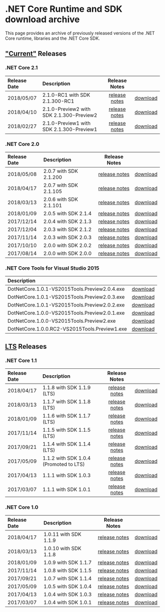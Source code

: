 # .NET Core Runtime and SDK download archive

This page provides an archive of previously released versions of the .NET Core runtime, libraries and the .NET Core SDK.

## ["Current"](https://www.microsoft.com/net/core/support) Releases

### .NET Core 2.1

| Release Date | Description | Release Notes | |
| :-- | :-- | :--: | :--: |
| 2018/05/07 | 2.1.0-RC1 with SDK 2.1.300-RC1 | [release notes](2.1/Preview/2.1.0-rc1.md) | [download](download-archives/2.1.0-rc1-download.md) |
| 2018/04/10 | 2.1.0-Preview2 with SDK 2.1.300-Preview2 | [release notes](2.1/Preview/2.1.0-preview2.md) | [download](download-archives/2.1.0-preview2-download.md) |
| 2018/02/27 | 2.1.0-Preview1 with SDK 2.1.300-Preview1 | [release notes](2.1/2.1.0-preview1.md) | [download](download-archives/2.1.0-preview1-download.md) |

### .NET Core 2.0

| Release Date | Description | Release Notes | |
| :-- | :-- | :--: | :--: |
| 2018/05/08 | 2.0.7 with SDK 2.1.200 | [release notes](https://github.com/dotnet/cli/releases/tag/v2.1.200) | [download](download-archives/2.1.200-sdk-download) |
| 2018/04/17 | 2.0.7 with SDK 2.1.105 | [release notes](2.0/2.0.7.md) | [download](download-archives/2.0.7-download.md) |
| 2018/03/13 | 2.0.6 with SDK 2.1.101 | [release notes](2.0/2.0.6.md) | [download](download-archives/2.0.6-download.md) |
| 2018/01/09 | 2.0.5 with SDK 2.1.4 | [release notes](2.0/2.0.5.md) | [download](download-archives/2.0.5-download.md) |
| 2017/12/14 | 2.0.4 with SDK 2.1.3 | [release notes](2.0/2.0.4.md) | [download](download-archives/2.0.4-download.md) |
| 2017/12/04 | 2.0.3 with SDK 2.1.2 | [release notes](https://github.com/dotnet/cli/releases/tag/v2.1.2) | [download](download-archives/2.1.2-sdk-download.md) |
| 2017/11/14 | 2.0.3 with SDK 2.0.3 | [release notes](2.0/2.0.3.md) | [download](download-archives/2.0.3.md) |
| 2017/10/10 | 2.0.0 with SDK 2.0.2 | [release notes](https://github.com/dotnet/cli/releases/tag/v2.0.2) | [download](download-archives/2.0.2-sdk-download.md) |
| 2017/08/14 | 2.0.0 with SDK 2.0.0 | [release notes](2.0/2.0.0.md) | [download](download-archives/2.0.0-download.md) |

### .NET Core Tools for Visual Studio 2015

| Description | |
| :-- | :--: |
| DotNetCore.1.0.1-VS2015Tools.Preview2.0.4.exe | [download](https://download.microsoft.com/download/D/7/5/D75188CA-848C-4634-B402-4B746E9F516A/DotNetCore.1.0.1-VS2015Tools.Preview2.0.4.exe) |
| DotNetCore.1.0.1-VS2015Tools.Preview2.0.3.exe | [download](https://go.microsoft.com/fwlink/?LinkID=827546) |
| DotNetCore.1.0.1-VS2015Tools.Preview2.0.2.exe | [download](https://download.microsoft.com/download/5/5/7/557D02A5-C3D0-4EF6-A570-4F75CD0DA5BF/DotNetCore.1.0.1-VS2015Tools.Preview2.0.2.exe) |
| DotNetCore.1.0.0-VS2015Tools.Preview2.0.1.exe | [download](https://download.microsoft.com/download/2/F/8/2F864C4E-6980-4AFC-B64E-0AC04837FD6C/DotNetCore.1.0.0-VS2015Tools.Preview2.0.1.exe) |
| DotNetCore.1.0.0-VS2015Tools.Preview2.exe | [download](https://download.microsoft.com/download/A/3/8/A38489F3-9777-41DD-83F8-2CBDFAB2520C/DotNetCore.1.0.0-VS2015Tools.Preview2.exe) |
| DotNetCore.1.0.0.RC2-VS2015Tools.Preview1.exe | [download](https://download.microsoft.com/download/4/6/1/46116DFF-29F9-4FF8-94BF-F9BE05BE263B/DotNetCore.1.0.0.RC2-VS2015Tools.Preview1.exe) |

## [LTS](https://www.microsoft.com/net/core/support) Releases

### .NET Core 1.1

| Release Date | Description | Release Notes | |
| :-- | :-- | :--: | :--: |
| 2018/04/17 | 1.1.8 with SDK 1.1.9 (LTS)          | [release notes](1.1/1.1.8.md) | [download](download-archives/1.1.8-download.md) |
| 2018/03/13 | 1.1.7 with SDK 1.1.8 (LTS)          | [release notes](1.1/1.1.7.md) | [download](download-archives/1.1.7-download.md) |
| 2018/01/09 | 1.1.6 with SDK 1.1.7 (LTS)          | [release notes](1.1/1.1.6.md) | [download](download-archives/1.1.6-download.md) |
| 2017/11/14 | 1.1.5 with SDK 1.1.5 (LTS)          | [release notes](1.1/1.1.5.md) | [download](download-archives/1.1.5.md) |
| 2017/09/21 | 1.1.4 with SDK 1.1.4 (LTS)          | [release notes](1.1/1.1.4.md) | [download](download-archives/1.1.4-download.md) |
| 2017/05/09 | 1.1.2 with SDK 1.0.4 (Promoted to LTS)     | [release notes](1.1/1.1.2.md) | [download](download-archives/1.1.2-download.md) |
| 2017/04/13 | 1.1.1 with SDK 1.0.3                | [release notes](https://github.com/dotnet/cli/releases/tag/v1.0.3) | [download](download-archives/1.0.3-sdk-download.md) |
| 2017/03/07 | 1.1.1 with SDK 1.0.1                | [release notes](1.1/1.1.1.md) | [download](download-archives/1.1.1-download.md) |

### .NET Core 1.0

| Release Date | Description | Release Notes | |
| :-- | :-- | :--: | :--: |
| 2018/04/17 | 1.0.11 with SDK 1.1.9               | [release notes](1.0/1.0.11.md) | [download](download-archives/1.0.11-download.md) |
| 2018/03/13 | 1.0.10 with SDK 1.1.8               | [release notes](1.0/1.0.10.md) | [download](download-archives/1.0.10-download.md) |
| 2018/01/09 | 1.0.9 with SDK 1.1.7                | [release notes](1.0/1.0.9.md) | [download](download-archives/1.0.9-download.md) |
| 2017/11/14 | 1.0.8 with SDK 1.1.5                | [release notes](1.0/1.0.8.md) | [download](download-archives/1.0.8.md) |
| 2017/09/21 | 1.0.7 with SDK 1.1.4                | [release notes](1.0/1.0.7.md) | [download](download-archives/1.0.7-download.md) |
| 2017/05/09 | 1.0.5 with SDK 1.0.4                | [release notes](1.0/1.0.5.md) | [download](download-archives/1.0.5-download.md) |
| 2017/04/13 | 1.0.4 with SDK 1.0.3                | [release notes](https://github.com/dotnet/cli/releases/tag/v1.0.3) | [download](download-archives/1.0.3-sdk-download.md) |
| 2017/03/07 | 1.0.4 with SDK 1.0.1                | [release notes](1.0/1.0.4.md) | [download](download-archives/1.0.4-download.md) |
